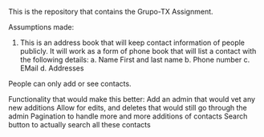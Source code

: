 This is the repository that contains the Grupo-TX Assignment. 

Assumptions made:
1. This is an address book that will keep contact information of people publicly. It will work as a form of phone book that will list a contact with the following details:
a. Name
First and last name
b. Phone number
c. EMail
d. Addresses 

People can only add or see contacts. 

Functionality that would make this better:
Add an admin that would vet any new additions 
Allow for edits, and deletes that would still go through the admin
Pagination to handle more and more additions of contacts
Search button to actually search all these contacts 